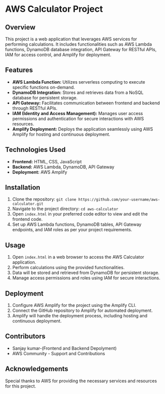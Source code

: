 # AWS Calculator Project

## Overview
This project is a web application that leverages AWS services for performing calculations. It includes functionalities such as AWS Lambda functions, DynamoDB database integration, API Gateway for RESTful APIs, IAM for access control, and Amplify for deployment.

## Features
- **AWS Lambda Function:** Utilizes serverless computing to execute specific functions on-demand.
- **DynamoDB Integration:** Stores and retrieves data from a NoSQL database for persistent storage.
- **API Gateway:** Facilitates communication between frontend and backend through RESTful APIs.
- **IAM (Identity and Access Management):** Manages user access permissions and authentication for secure interactions with AWS resources.
- **Amplify Deployment:** Deploys the application seamlessly using AWS Amplify for hosting and continuous deployment.

## Technologies Used
- **Frontend:** HTML, CSS, JavaScript
- **Backend:** AWS Lambda, DynamoDB, API Gateway
- **Deployment:** AWS Amplify

## Installation
1. Clone the repository: `git clone https://github.com/your-username/aws-calculator.git`
2. Navigate to the project directory: `cd aws-calculator`
3. Open `index.html` in your preferred code editor to view and edit the frontend code.
4. Set up AWS Lambda functions, DynamoDB tables, API Gateway endpoints, and IAM roles as per your project requirements.

## Usage
1. Open `index.html` in a web browser to access the AWS Calculator application.
2. Perform calculations using the provided functionalities.
3. Data will be stored and retrieved from DynamoDB for persistent storage.
4. Manage access permissions and roles using IAM for secure interactions.

## Deployment
1. Configure AWS Amplify for the project using the Amplify CLI.
2. Connect the GitHub repository to Amplify for automated deployment.
3. Amplify will handle the deployment process, including hosting and continuous deployment.

## Contributors
- Sanjay kumar-(Frontend and Backend Depolyment)
- AWS Community - Support and Contributions

## Acknowledgements
Special thanks to AWS for providing the necessary services and resources for this project.
